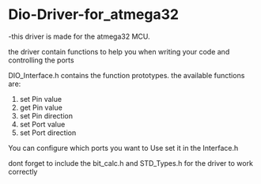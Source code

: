 # Dio-Driver-for_atmega32

-this driver is made for the atmega32 MCU.

the driver contain functions to help you when writing your code and controlling the ports

DIO_Interface.h
contains the function prototypes.
the available functions are:
1) set Pin value 
2) get Pin value
3) set Pin direction
4) set Port value
5) set Port direction

You can configure which ports you want to Use set it in the Interface.h

dont forget to include the bit_calc.h and STD_Types.h for the driver to work correctly 

